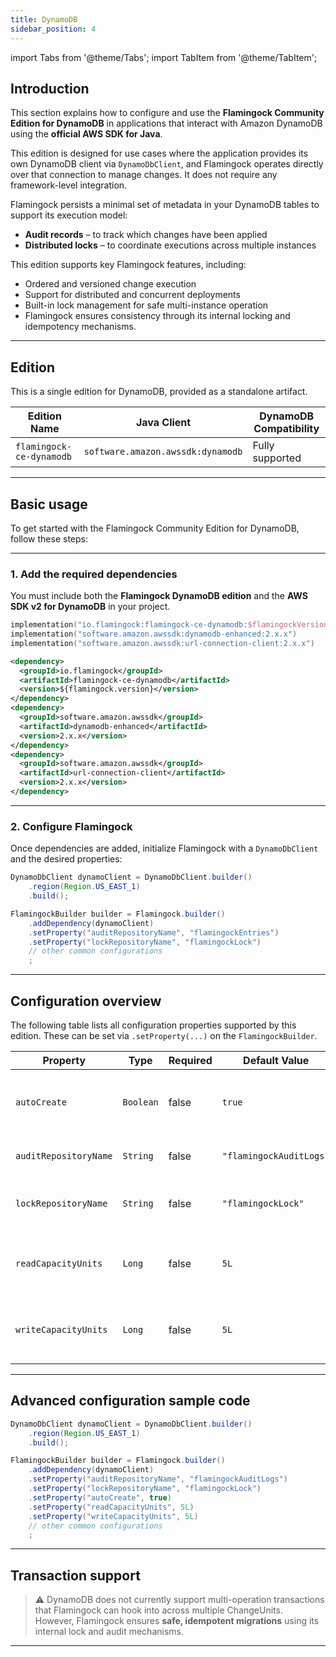 ```yaml
---
title: DynamoDB
sidebar_position: 4
---
```


import Tabs from '@theme/Tabs';
import TabItem from '@theme/TabItem';

## Introduction

This section explains how to configure and use the **Flamingock Community Edition for DynamoDB** in applications that interact with Amazon DynamoDB using the **official AWS SDK for Java**.

This edition is designed for use cases where the application provides its own DynamoDB client via `DynamoDbClient`, and Flamingock operates directly over that connection to manage changes. It does not require any framework-level integration.

Flamingock persists a minimal set of metadata in your DynamoDB tables to support its execution model:

- **Audit records** – to track which changes have been applied  
- **Distributed locks** – to coordinate executions across multiple instances

This edition supports key Flamingock features, including:

- Ordered and versioned change execution
- Support for distributed and concurrent deployments
- Built-in lock management for safe multi-instance operation
- Flamingock ensures consistency through its internal locking and idempotency mechanisms.

---

## Edition

This is a single edition for DynamoDB, provided as a standalone artifact.

| Edition Name              | Java Client                       | DynamoDB Compatibility |
|---------------------------|------------------------------------|------------------------|
| `flamingock-ce-dynamodb`  | `software.amazon.awssdk:dynamodb` | Fully supported        |

---

## Basic usage

To get started with the Flamingock Community Edition for DynamoDB, follow these steps:

---

### 1. Add the required dependencies

You must include both the **Flamingock DynamoDB edition** and the **AWS SDK v2 for DynamoDB** in your project.

<Tabs groupId="build_tool">

<TabItem value="gradle" label="Gradle">

```kotlin
implementation("io.flamingock:flamingock-ce-dynamodb:$flamingockVersion")
implementation("software.amazon.awssdk:dynamodb-enhanced:2.x.x")
implementation("software.amazon.awssdk:url-connection-client:2.x.x")
```

</TabItem> <TabItem value="maven" label="Maven">

```xml
<dependency>
  <groupId>io.flamingock</groupId>
  <artifactId>flamingock-ce-dynamodb</artifactId>
  <version>${flamingock.version}</version>
</dependency>
<dependency>
  <groupId>software.amazon.awssdk</groupId>
  <artifactId>dynamodb-enhanced</artifactId>
  <version>2.x.x</version>
</dependency>
<dependency>
  <groupId>software.amazon.awssdk</groupId>
  <artifactId>url-connection-client</artifactId>
  <version>2.x.x</version>
</dependency>
```

</TabItem> </Tabs>

---

### 2. Configure Flamingock

Once dependencies are added, initialize Flamingock with a `DynamoDbClient` and the desired properties:

```java
DynamoDbClient dynamoClient = DynamoDbClient.builder()
    .region(Region.US_EAST_1)
    .build();

FlamingockBuilder builder = Flamingock.builder()
    .addDependency(dynamoClient)
    .setProperty("auditRepositoryName", "flamingockEntries")
    .setProperty("lockRepositoryName", "flamingockLock")
    // other common configurations
    ;
```

---

## Configuration overview

The following table lists all configuration properties supported by this edition. These can be set via `.setProperty(...)` on the `FlamingockBuilder`.

<div class="responsive-table">

| Property                | Type      | Required | Default Value           | Description                                                                 |
|-------------------------|-----------|----------|--------------------------|-----------------------------------------------------------------------------|
| `autoCreate`            | `Boolean` | false    | `true`                   | Automatically create required tables if they do not exist                   |
| `auditRepositoryName`   | `String`  | false    | `"flamingockAuditLogs"`  | Table name used to store audit records                                      |
| `lockRepositoryName`    | `String`  | false    | `"flamingockLock"`       | Table name used for distributed locking                                     |
| `readCapacityUnits`     | `Long`    | false    | `5L`                     | Read capacity units (only relevant for **PROVISIONED** billing mode)        |
| `writeCapacityUnits`    | `Long`    | false    | `5L`                     | Write capacity units (only relevant for **PROVISIONED** billing mode)       |

</div>

---

## Advanced configuration sample code

```java
DynamoDbClient dynamoClient = DynamoDbClient.builder()
    .region(Region.US_EAST_1)
    .build();

FlamingockBuilder builder = Flamingock.builder()
    .addDependency(dynamoClient)
    .setProperty("auditRepositoryName", "flamingockAuditLogs")
    .setProperty("lockRepositoryName", "flamingockLock")
    .setProperty("autoCreate", true)
    .setProperty("readCapacityUnits", 5L)
    .setProperty("writeCapacityUnits", 5L)
    // other common configurations
    ;
```

---

## Transaction support

> ⚠️ DynamoDB does not currently support multi-operation transactions that Flamingock can hook into across multiple ChangeUnits.  
> However, Flamingock ensures **safe, idempotent migrations** using its internal lock and audit mechanisms.

---